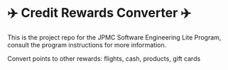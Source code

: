 # :airplane: Credit Rewards Converter :airplane:
This is the project repo for the JPMC Software Engineering Lite Program, consult the program instructions for more information.

Convert points to other rewards: flights, cash, products, gift cards
